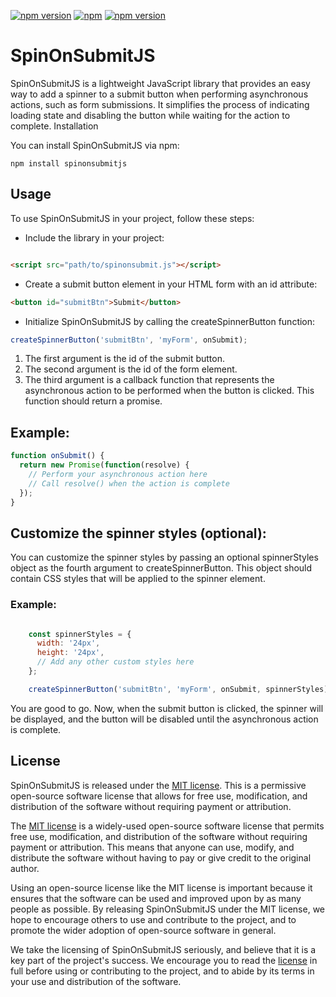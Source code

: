 [![npm version](https://img.shields.io/npm/v/spinonsubmitjs)](https://img.shields.io/npm/v/spinonsubmitjs)
[![npm](https://img.shields.io/npm/l/spinonsubmitjs?style=flat-square)](https://img.shields.io/npm/l/spinonsubmitjs?style=flat-square)
[![npm version](https://img.shields.io/bundlephobia/min/spinonsubmitjs)](https://img.shields.io/bundlephobia/min/spinonsubmitjs)



# SpinOnSubmitJS

SpinOnSubmitJS is a lightweight JavaScript library that provides an easy way to add a spinner to a submit button when performing asynchronous actions, such as form submissions. It simplifies the process of indicating loading state and disabling the button while waiting for the action to complete.
Installation

You can install SpinOnSubmitJS via npm:

```shell
npm install spinonsubmitjs
```

## Usage

To use SpinOnSubmitJS in your project, follow these steps:

- Include the library in your project:

```html

<script src="path/to/spinonsubmit.js"></script>
```

- Create a submit button element in your HTML form with an id attribute:

```html
<button id="submitBtn">Submit</button>
```

- Initialize SpinOnSubmitJS by calling the createSpinnerButton function:

```javascript
createSpinnerButton('submitBtn', 'myForm', onSubmit);
```
1.    The first argument is the id of the submit button.
2.    The second argument is the id of the form element.
3.    The third argument is a callback function that represents the asynchronous action to be performed when the button is clicked. This function should return a promise.

## Example:

```javascript
function onSubmit() {
  return new Promise(function(resolve) {
    // Perform your asynchronous action here
    // Call resolve() when the action is complete
  });
}
```

## Customize the spinner styles (optional):

You can customize the spinner styles by passing an optional spinnerStyles object as the fourth argument to createSpinnerButton. This object should contain CSS styles that will be applied to the spinner element.

### Example:

```javascript

    const spinnerStyles = {
      width: '24px',
      height: '24px',
      // Add any other custom styles here
    };

    createSpinnerButton('submitBtn', 'myForm', onSubmit, spinnerStyles);
```

You are good to go. Now, when the submit button is clicked, the spinner will be displayed, and the button will be disabled until the asynchronous action is complete.

## License

SpinOnSubmitJS is released under the [MIT license](https://github.com/thedhanawada/SpinOnSubmitJS/blob/main/LICENSE). This is a permissive open-source software license that allows for free use, modification, and distribution of the software without requiring payment or attribution.

The [MIT license](https://opensource.org/licenses/MIT) is a widely-used open-source software license that permits free use, modification, and distribution of the software without requiring payment or attribution. This means that anyone can use, modify, and distribute the software without having to pay or give credit to the original author.

Using an open-source license like the MIT license is important because it ensures that the software can be used and improved upon by as many people as possible. By releasing SpinOnSubmitJS under the MIT license, we hope to encourage others to use and contribute to the project, and to promote the wider adoption of open-source software in general.

We take the licensing of SpinOnSubmitJS seriously, and believe that it is a key part of the project's success. We encourage you to read the [license](https://github.com/thedhanawada/SpinOnSubmitJS/blob/main/LICENSE) in full before using or contributing to the project, and to abide by its terms in your use and distribution of the software. 
